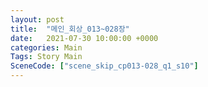 ```yaml
---
layout: post
title:  "메인_회상_013~028장"
date:   2021-07-30 10:00:00 +0000
categories: Main
Tags: Story Main
SceneCode: ["scene_skip_cp013-028_q1_s10"]
---
```

